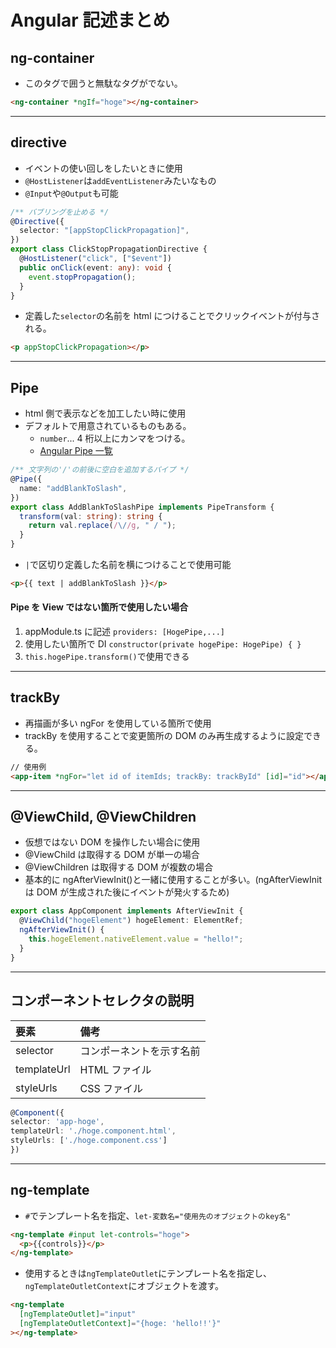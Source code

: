 # Angular 記述まとめ

## ng-container

- このタグで囲うと無駄なタグがでない。

```html
<ng-container *ngIf="hoge"></ng-container>
```

---

## directive

- イベントの使い回しをしたいときに使用
- `@HostListener`は`addEventListener`みたいなもの
- `@Input`や`@Output`も可能

```ts
/** バブリングを止める */
@Directive({
  selector: "[appStopClickPropagation]",
})
export class ClickStopPropagationDirective {
  @HostListener("click", ["$event"])
  public onClick(event: any): void {
    event.stopPropagation();
  }
}
```

- 定義した`selector`の名前を html につけることでクリックイベントが付与される。

```html
<p appStopClickPropagation></p>
```

---

## Pipe

- html 側で表示などを加工したい時に使用
- デフォルトで用意されているものもある。
  - `number`... 4 桁以上にカンマをつける。
  - [Angular Pipe 一覧](https://www.multispots.net/angular-pipe/)

```ts
/** 文字列の'/'の前後に空白を追加するパイプ */
@Pipe({
  name: "addBlankToSlash",
})
export class AddBlankToSlashPipe implements PipeTransform {
  transform(val: string): string {
    return val.replace(/\//g, " / ");
  }
}
```

- `|`で区切り定義した名前を横につけることで使用可能

```html
<p>{{ text | addBlankToSlash }}</p>
```

#### Pipe を View ではない箇所で使用したい場合

1. appModule.ts に記述 `providers: [HogePipe,...]`
2. 使用したい箇所で DI `constructor(private hogePipe: HogePipe) { }`
3. `this.hogePipe.transform()`で使用できる

---

## trackBy

- 再描画が多い ngFor を使用している箇所で使用
- trackBy を使用することで変更箇所の DOM のみ再生成するように設定できる。

```html
// 使用例
<app-item *ngFor="let id of itemIds; trackBy: trackById" [id]="id"></app-item>
```

---

## @ViewChild, @ViewChildren

- 仮想ではない DOM を操作したい場合に使用
- @ViewChild は取得する DOM が単一の場合
- @ViewChildren は取得する DOM が複数の場合
- 基本的に ngAfterViewInit()と一緒に使用することが多い。(ngAfterViewInit は DOM が生成された後にイベントが発火するため)

```ts
export class AppComponent implements AfterViewInit {
  @ViewChild("hogeElement") hogeElement: ElementRef;
  ngAfterViewInit() {
    this.hogeElement.nativeElement.value = "hello!";
  }
}
```

---

## コンポーネントセレクタの説明

| 要素        | 備考                     |
| :---------- | :----------------------- |
| selector    | コンポーネントを示す名前 |
| templateUrl | HTML ファイル            |
| styleUrls   | CSS ファイル             |

```ts
@Component({
selector: 'app-hoge',
templateUrl: './hoge.component.html',
styleUrls: ['./hoge.component.css']
})
```

---

## ng-template

- `#`でテンプレート名を指定、`let-変数名="使用先のオブジェクトのkey名"`

```html
<ng-template #input let-controls="hoge">
  <p>{{controls}}</p>
</ng-template>
```

- 使用するときは`ngTemplateOutlet`にテンプレート名を指定し、`ngTemplateOutletContext`にオブジェクトを渡す。

```html
<ng-template
  [ngTemplateOutlet]="input"
  [ngTemplateOutletContext]="{hoge: 'hello!!'}"
></ng-template>
```
